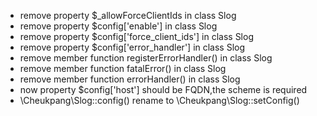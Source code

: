 * remove property $_allowForceClientIds in class Slog
* remove property $config['enable'] in class Slog
* remove property $config['force_client_ids'] in class Slog
* remove property $config['error_handler'] in class Slog
* remove member function registerErrorHandler() in class Slog
* remove member function fatalError() in class Slog
* remove member function errorHandler() in class Slog
* now property $config['host'] should be FQDN,the scheme is required
* \Cheukpang\Slog::config() rename to \Cheukpang\Slog::setConfig()
